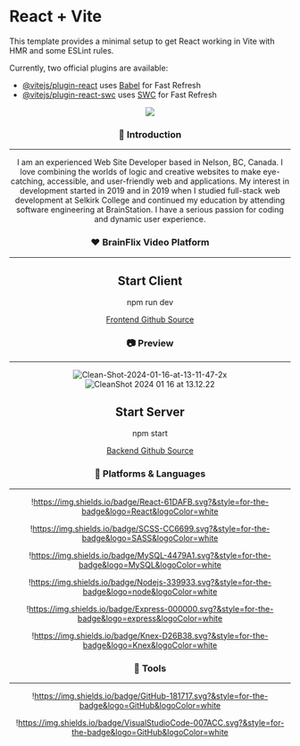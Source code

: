 # React + Vite

This template provides a minimal setup to get React working in Vite with HMR and some ESLint rules.

Currently, two official plugins are available:

- [@vitejs/plugin-react](https://github.com/vitejs/vite-plugin-react/blob/main/packages/plugin-react/README.md) uses [Babel](https://babeljs.io/) for Fast Refresh
- [@vitejs/plugin-react-swc](https://github.com/vitejs/vite-plugin-react-swc) uses [SWC](https://swc.rs/) for Fast Refresh

<div align=center>

<img src="[https://capsule-render.vercel.app/api?type=cylinder&color=auto&text=Hello World!&fontAlignY=45&fontSize=40&height=120&animation=blinking&desc=My name is Robbie :](https://capsule-render.vercel.app/api?type=cylinder&color=auto&text=Hello%20World!&fontAlignY=45&fontSize=40&height=120&animation=blinking&desc=My%20name%20is%20Robbie%20:))&descAlignY=70" />

<h3> 👋 Introduction </h3>
<hr/>
<p>I am an experienced Web Site Developer based in Nelson, BC, Canada. I love combining the worlds of logic and creative websites to make eye-catching, accessible, and user-friendly web and applications. My interest in development started in 2019 and in 2019 when I studied full-stack web development at Selkirk College and continued my education by attending software engineering at BrainStation. I have a serious passion for coding and dynamic user experience. </p>

<h3> ❤️ BrainFlix Video Platform </h3>
<hr/>

<h2>Start Client</h2>

<p>npm run dev</p>

<a href="https://github.com/robbie-carragher/InStock-Server">
Frontend Github Source
</a>

<h3> 📷 Preview </h3>
<hr/>

<img src="https://i.ibb.co/Gcb29HP/Clean-Shot-2024-01-16-at-13-11-47-2x.png" alt="Clean-Shot-2024-01-16-at-13-11-47-2x" border="0"></a><br />
<img src="https://s13.gifyu.com/images/S0cYn.gif" alt="CleanShot 2024 01 16 at 13.12.22" border="0" />

<h2>Start Server</h2>

<p>npm start</p>

<a href="https://github.com/robbie-carragher/InStock-Server">
Backend Github Source
</a>

<h3> 📝 Platforms & Languages  </h3>
<hr/>

!https://img.shields.io/badge/React-61DAFB.svg?&style=for-the-badge&logo=React&logoColor=white

!https://img.shields.io/badge/SCSS-CC6699.svg?&style=for-the-badge&logo=SASS&logoColor=white

!https://img.shields.io/badge/MySQL-4479A1.svg?&style=for-the-badge&logo=MySQL&logoColor=white

!https://img.shields.io/badge/Nodejs-339933.svg?&style=for-the-badge&logo=node&logoColor=white

!https://img.shields.io/badge/Express-000000.svg?&style=for-the-badge&logo=express&logoColor=white

!https://img.shields.io/badge/Knex-D26B38.svg?&style=for-the-badge&logo=Knex&logoColor=white

<h3> 🔨 Tools </h3>
<hr/>

!https://img.shields.io/badge/GitHub-181717.svg?&style=for-the-badge&logo=GitHub&logoColor=white

!https://img.shields.io/badge/VisualStudioCode-007ACC.svg?&style=for-the-badge&logo=GitHub&logoColor=white

</div>
